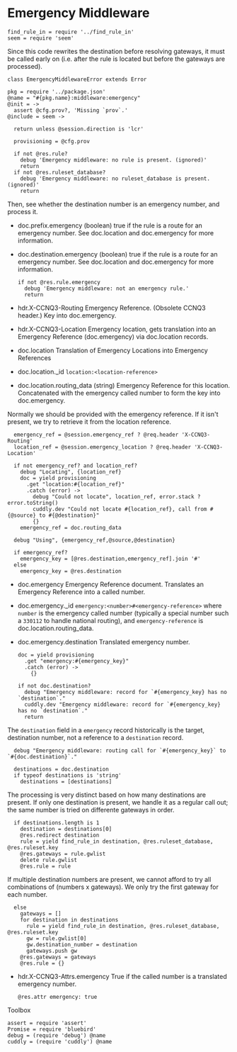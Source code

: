 Emergency Middleware
====================

    find_rule_in = require '../find_rule_in'
    seem = require 'seem'

Since this code rewrites the destination before resolving gateways, it must be called early on (i.e. after the rule is located but before the gateways are processed).

    class EmergencyMiddlewareError extends Error

    pkg = require '../package.json'
    @name = "#{pkg.name}:middleware:emergency"
    @init = ->
      assert @cfg.prov?, 'Missing `prov`.'
    @include = seem ->

      return unless @session.direction is 'lcr'

      provisioning = @cfg.prov

      if not @res.rule?
        debug 'Emergency middleware: no rule is present. (ignored)'
        return
      if not @res.ruleset_database?
        debug 'Emergency middleware: no ruleset_database is present. (ignored)'
        return

Then, see whether the destination number is an emergency number, and process it.

* doc.prefix.emergency (boolean) true if the rule is a route for an emergency number. See doc.location and doc.emergency for more information.
* doc.destination.emergency (boolean) true if the rule is a route for an emergency number. See doc.location and doc.emergency for more information.

      if not @res.rule.emergency
        debug 'Emergency middleware: not an emergency rule.'
        return

* hdr.X-CCNQ3-Routing Emergency Reference. (Obsolete CCNQ3 header.) Key into doc.emergency.
* hdr.X-CCNQ3-Location Emergency location, gets translation into an Emergency Reference (doc.emergency) via doc.location records.
* doc.location Translation of Emergency Locations into Emergency References
* doc.location._id `location:<location-reference>`
* doc.location.routing_data (string) Emergency Reference for this location. Concatenated with the emergency called number to form the key into doc.emergency.

Normally we should be provided with the emergency reference.
If it isn't present, we try to retrieve it from the location reference.

      emergency_ref = @session.emergency_ref ? @req.header 'X-CCNQ3-Routing'
      location_ref = @session.emergency_location ? @req.header 'X-CCNQ3-Location'

      if not emergency_ref? and location_ref?
        debug "Locating", {location_ref}
        doc = yield provisioning
          .get "location:#{location_ref}"
          .catch (error) ->
            debug "Could not locate", location_ref, error.stack ? error.toString()
            cuddly.dev "Could not locate #{location_ref}, call from #{@source} to #{@destination}"
            {}
        emergency_ref = doc.routing_data

      debug "Using", {emergency_ref,@source,@destination}

      if emergency_ref?
        emergency_key = [@res.destination,emergency_ref].join '#'
      else
        emergency_key = @res.destination

* doc.emergency Emergency Reference document. Translates an Emergency Reference into a called number.
* doc.emergency._id `emergency:<number>#<emergency-reference>` where `number` is the emergency called number (typically a special number such a `330112` to handle national routing), and `emergency-reference` is doc.location.routing_data.
* doc.emergency.destination Translated emergency number.

      doc = yield provisioning
        .get "emergency:#{emergency_key}"
        .catch (error) ->
          {}

      if not doc.destination?
        debug "Emergency middleware: record for `#{emergency_key} has no `destination`."
        cuddly.dev "Emergency middleware: record for `#{emergency_key} has no `destination`."
        return

The `destination` field in a `emergency` record historically is the target, destination number, not a reference to a `destination` record.

      debug "Emergency middleware: routing call for `#{emergency_key}` to `#{doc.destination}`."

      destinations = doc.destination
      if typeof destinations is 'string'
        destinations = [destinations]

The processing is very distinct based on how many destinations are present.
If only one destination is present, we handle it as a regular call out; the same number is tried on differente gateways in order.

      if destinations.length is 1
        destination = destinations[0]
        @res.redirect destination
        rule = yield find_rule_in destination, @res.ruleset_database, @res.ruleset.key
        @res.gateways = rule.gwlist
        delete rule.gwlist
        @res.rule = rule

If multiple destination numbers are present, we cannot afford to try all combinations of (numbers x gateways). We only try the first gateway for each number.

      else
        gateways = []
        for destination in destinations
          rule = yield find_rule_in destination, @res.ruleset_database, @res.ruleset.key
          gw = rule.gwlist[0]
          gw.destination_number = destination
          gateways.push gw
        @res.gateways = gateways
        @res.rule = {}

* hdr.X-CCNQ3-Attrs.emergency True if the called number is a translated emergency number.

      @res.attr emergency: true

Toolbox

    assert = require 'assert'
    Promise = require 'bluebird'
    debug = (require 'debug') @name
    cuddly = (require 'cuddly') @name
